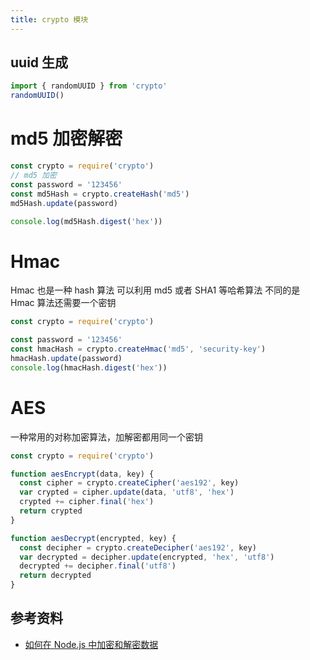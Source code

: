 ```yaml
---
title: crypto 模块
---
```


## uuid 生成

```ts
import { randomUUID } from 'crypto'
randomUUID()
```

# md5 加密解密

```typescript
const crypto = require('crypto')
// md5 加密
const password = '123456'
const md5Hash = crypto.createHash('md5')
md5Hash.update(password)

console.log(md5Hash.digest('hex'))
```

# Hmac

Hmac 也是一种 hash 算法 可以利用 md5 或者 SHA1 等哈希算法 不同的是 Hmac 算法还需要一个密钥

```javascript
const crypto = require('crypto')

const password = '123456'
const hmacHash = crypto.createHmac('md5', 'security-key')
hmacHash.update(password)
console.log(hmacHash.digest('hex'))
```

# AES

一种常用的对称加密算法，加解密都用同一个密钥

```typescript
const crypto = require('crypto')

function aesEncrypt(data, key) {
  const cipher = crypto.createCipher('aes192', key)
  var crypted = cipher.update(data, 'utf8', 'hex')
  crypted += cipher.final('hex')
  return crypted
}

function aesDecrypt(encrypted, key) {
  const decipher = crypto.createDecipher('aes192', key)
  var decrypted = decipher.update(encrypted, 'hex', 'utf8')
  decrypted += decipher.final('utf8')
  return decrypted
}
```

## 参考资料

* [如何在 Node.js 中加密和解密数据](https://cloud.tencent.com/developer/article/1732824)
